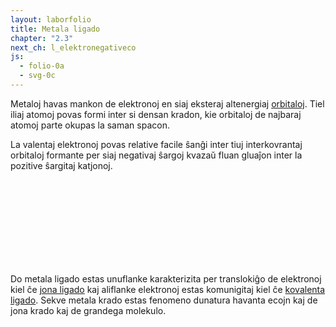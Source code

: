 ```yaml
---
layout: laborfolio
title: Metala ligado
chapter: "2.3"
next_ch: l_elektronegativeco
js:
  - folio-0a
  - svg-0c
---
```



<!-- 
https://en.wikipedia.org/wiki/Metallic_bonding

-->

Metaloj havas mankon de elektronoj en siaj eksteraj altenergiaj 
[orbitaloj](a_elektrondistribuo). Tiel iliaj atomoj povas 
formi inter si densan kradon, kie orbitaloj de najbaraj atomoj 
parte okupas la saman spacon.

La valentaj elektronoj povas relative facile ŝanĝi inter tiuj interkovrantaj orbitaloj formante
per siaj negativaj ŝargoj kvazaŭ fluan gluaĵon inter la pozitive ŝargitaj katjonoj.

<script>
    let krado;
    // kvin vicoj de po 16 atomoj
    const atomoj = 80; 


    function movo(am) { // am: mezuro de arbitreco    
        const dur = Math.floor(Math.random()*am/3);
        let a=[]; for (i=0;i<12;i++) { a[i] = (Math.random()-0.5) * am; }
        const ani = SVG.movo('',
            `M0,0 C${a[0]},${a[1]} ${a[2]},${a[3]} ${a[4]},${a[5]} C${a[6]},${a[7]} ${a[8]},${a[9]} ${a[10]},${a[11]} z`,
            50/dur, dur)
        return ani;
    }

    function katjono(x,y) {
        const k = SVG.uzo("#katjono");
        SVG.atributoj(k, {
            x: x,
            y: y
        });
        //SVG.aldonu(k,movo(3.5));
        SVG.enŝovu(krado,k);
    }

    function elektrono(n,x,y) {
        const e = SVG.uzo("#elektrono");
        SVG.atributoj(e, {
            id: `e_${n}`,
            x: Math.round(x*100)/100,
            y: Math.round(y*100)/100
        });
        //SVG.aldonu(e,movo(50));
        SVG.aldonu(krado,e);
    }

    // kalkulas pozicion de atomoj (katjonoj)
    // kaj elektronoj en la metala krado
    // la pozicio de elektronoj estas iom hazarda
    // en la ŝelo per distanco r kaj angulo phi.
    function pos(n,nvico=16) {
        const dx = 14.5, dy = 11.5; // distanco inter katjonoj

        const v = Math.trunc(n/nvico); // vico
        const k = n%nvico; // kolumno

        function a() {
            return {
                x: dx + k*dx + dx/2*(v%2),
                y: dy + v*dy
            };
        }
        function e() {
            const phi = Math.random()*2*Math.PI;
            const r = 5 + Math.random()*(8-5);
            const pa = a();
            return {
                x: pa.x + r*Math.cos(phi),
                y: pa.y + r*Math.sin(phi)
            }
        }

        return {a: a, e: e}
    }

    let mmax = 420;
    function e_movo() {
        for (let a=0;a<atomoj;a++) {
            const pe = pos(a).e();
            const e = ĝi(`#e_${a}`);
            SVG.atributoj(e, {
                x: pe.x,
                y: pe.y
            })
        };
        if (mmax-- > 0) setTimeout(e_movo,100);
    }


    lanĉe( () => {
        krado = ĝi("#krado");
        //const de = 20; // maksimuma forlokiĝo de elektrono

        for (let a=0;a<atomoj;a++) {
            const p = pos(a);
            const pa = p.a();
            const pe = p.e();
            katjono(pa.x,pa.y);
            //const ex = (Math.random()-0.5)*de;
            //const ey = (Math.random()-0.5)*de;
            //elektrono(pe.x+ex,pe.y+ey);
            elektrono(a,pe.x,pe.y);
        }

        setTimeout(e_movo,100);
    });
</script>

<svg id="metalo"
    version="1.1" 
    xmlns="http://www.w3.org/2000/svg" 
    xmlns:xlink="http://www.w3.org/1999/xlink" width="520" height="140" viewBox="5 2 252 68">    
    <defs>
        <g id="katjono">
            <circle r="8" fill="#cce0ee" stroke="none"/>
            <circle r="5" fill="none" stroke="black"/>
            <path d="M-2 0L2 0M0 -2L0 2" stroke="black"/>
        </g>
        <g id="elektrono">
            <circle r="1" fill="#2222aa"/>
        </g>
    </defs>
    <g id="krado"/> 
</svg>

Do metala ligado estas unuflanke karakterizita per translokiĝo de elektronoj 
kiel ĉe [jona ligado](l_jona_ligo) kaj aliflanke elektronoj estas komunigitaj 
kiel ĉe [kovalenta ligado](l_kovalenta_ligo). Sekve metala krado estas fenomeno
dunatura havanta ecojn kaj de jona krado kaj de grandega molekulo.

